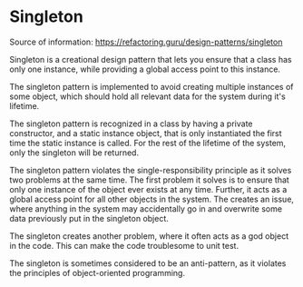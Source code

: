 ﻿# Singleton 

Source of information: https://refactoring.guru/design-patterns/singleton

Singleton is a creational design pattern that lets you ensure 
that a class has only one instance, while providing a global 
access point to this instance.

The singleton pattern is implemented to avoid creating multiple
instances of some object, which should hold all relevant data 
for the system during it's lifetime. 

The singleton pattern is recognized in a class by having a 
private constructor, and a static instance object, that is only 
instantiated the first time the static instance is called. 
For the rest of the lifetime of the system, only the singleton 
will be returned.

The singleton pattern violates the single-responsibility principle
as it solves two problems at the same time. The first problem 
it solves is to ensure that only one instance of the object
ever exists at any time. Further, it acts as a global access point
for all other objects in the system. 
The creates an issue, where anything in the system may accidentally
go in and overwrite some data previously put in the singleton object. 

The singleton creates another problem, where it often acts as a god
object in the code. This can make the code troublesome to unit test.

The singleton is sometimes considered to be an anti-pattern, as it
violates the principles of object-oriented programming. 